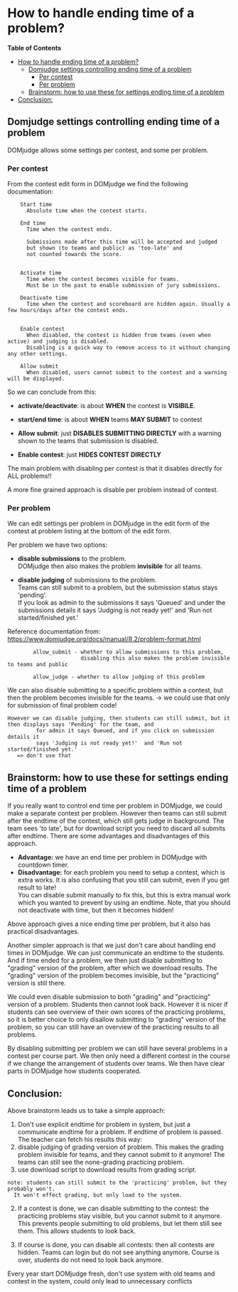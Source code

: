 

# How to handle ending time of a problem?

**Table of Contents**
<!--ts-->
* [How to handle ending time of a problem?](How_to_handle_ending_time_of_a_problem.md#how-to-handle-ending-time-of-a-problem)
   * [Domjudge settings controlling ending time of a problem](How_to_handle_ending_time_of_a_problem.md#domjudge-settings-controlling-ending-time-of-a-problem)
      * [Per contest](How_to_handle_ending_time_of_a_problem.md#per-contest)
      * [Per problem](How_to_handle_ending_time_of_a_problem.md#per-problem)
   * [Brainstorm: how to use these for settings ending time of a problem](How_to_handle_ending_time_of_a_problem.md#brainstorm-how-to-use-these-for-settings-ending-time-of-a-problem)
* [Conclusion:](How_to_handle_ending_time_of_a_problem.md#conclusion)

<!-- Created by https://github.com/ekalinin/github-markdown-toc -->
<!-- Added by: harcok, at: wo jul  3 12:02:44 CEST 2024 -->

<!--te-->


## Domjudge settings controlling ending time of a problem 

DOMjudge allows some settings per contest, and some per problem.

### Per contest

 
  From the contest edit form in DOMjudge we find the
  following documentation: 

        Start time
          Absolute time when the contest starts.

        End time
          Time when the contest ends. 
  
          Submissions made after this time will be accepted and judged 
          but shown (to teams and public) as 'too-late' and 
          not counted towards the score.
   

        Activate time
          Time when the contest becomes visible for teams. 
          Must be in the past to enable submission of jury submissions.

        Deactivate time
          Time when the contest and scoreboard are hidden again. Usually a few hours/days after the contest ends.
          

        Enable contest
          When disabled, the contest is hidden from teams (even when active) and judging is disabled. 
          Disabling is a quick way to remove access to it without changing any other settings.

        Allow submit
          When disabled, users cannot submit to the contest and a warning will be displayed.
   


So we can conclude from this:
 
 * **activate/deactivate**: is about **WHEN** the contest is  **VISIBILE**.
   
 * **start/end time**: is about **WHEN** teams **MAY SUBMIT** to contest
      
 * **Allow submit**:  just **DISABLES SUBMITTING DIRECTLY** with a warning shown to the teams that submission is disabled.
                    
 * **Enable contest**:  just **HIDES CONTEST DIRECTLY**



    
The main problem with disabling per contest is that it disables directly for ALL problems!!

A more fine grained approach is disable per problem instead of contest.
   
### Per problem 

We can edit settings per problem in DOMjudge in the edit form of the contest  at problem listing at the bottom of the edit form.

Per problem we have two options:

 * **disable submissions** to the problem.<br> DOMjudge then also makes the problem **invisible** for all teams.
 
 * **disable judging** of submissions to the problem. <br>Teams can still submit to a problem, but the submission status stays 'pending'. <br>If you look as admin to the submissions it says 'Queued' and under the submissions details it says 'Judging is not ready yet!'  and 'Run not started/finished yet.'


Reference documentation from:
  https://www.domjudge.org/docs/manual/8.2/problem-format.html
     
            allow_submit - whether to allow submissions to this problem, 
                           disabling this also makes the problem invisible to teams and public
            
            allow_judge - whether to allow judging of this problem




We can also disable submitting to a specific problem within a contest, but then the problem becomes 
    invisible for the teams. 
      -> we could use that only for submission of final problem code!

    However we can disable judging, then students can still submit, but it then displays says 'Pending' for the team, and 
             for admin it says Queued, and if you click on submission details it
             says 'Judging is not ready yet!'  and 'Run not started/finished yet.'
       => don't use that
        
 
## Brainstorm: how to use these for settings ending time of a problem

  
   If you really want to control end time per problem in DOMjudge,  we could make a separate contest per problem.
   However then teams can still submit after the endtime of the contest, which still gets judge in background. The team sees 'to late', 
   but for download script you need to discard all submits after endtime. There are some advantages and disadvantages of this approach.
   
   * **Advantage:** we have an end time per problem in DOMjudge with countdown timer.
   * **Disadvantage:** for each problem you need to setup a contest, which is extra works. It is also confusing that you still can submit, even if you get result to late!<br>
     You can disable submit manually to fix this, but this is extra manual work which you wanted to prevent by using an endtime. Note, that you should not deactivate with time, but then it becomes hidden!

Above approach gives a nice ending time per problem, but it also has practical disadvantages.     
     
Another simpler approach is that we just don't care about handling end times in DOMjudge. We can just communicate an endtime to the students. And if time ended for a problem, we then just disable submitting to "grading" version of the problem, after which we download results. The "grading" version of the problem becomes invisible, but the "practicing" version is still there.
       
We could even disable submission to both "grading" and "practicing" version of a problem. Students then cannot look back. However it is nicer if students can see overview of their own scores of the practicing problems, so it is better choice to only disallow submitting to  "grading" version of the problem, so you can still have an overview of the practicing results to all problems.
       
By disabling submitting per problem we can still have several problems in a contest per course part.
We then only need a different contest in the course if we change the arrangement of students over teams.
We then have clear parts in DOMjudge how students cooperated.
   
          
       
## Conclusion:

       
Above brainstorm leads us to take a simple approach:
     
 1. Don't use explicit endtime for problem in system, but just a communicate endtime for a problem.
  If endtime of problem is passed. The teacher can fetch his results this way:
   1. disable judging of grading version of problem. 
      This makes the grading problem invisible for teams, and they cannot submit to it anymore!
      The teams can still see the none-grading practicing problem.
   2. use download script to download results from grading script.
     
    note: students can still submit to the 'practicing' problem, but they probably won't.
      It won't effect grading, but only load to the system.
     
 2. If a contest is done, we can disable submitting to the contest: the practicing problems stay visible, but you cannot submit to it anymore. This prevents people submitting to old problems, but let them still see them. This allows students to look back.     
        
 3. If course is done, you can disable all contests: then all contests are hidden. Teams can login but do not see anything anymore. Course is over, students do not need to look back anymore.
       

Every year start DOMjudge fresh, don't use system with old teams and contest in the system,
could only lead to unnecessary conflicts 
